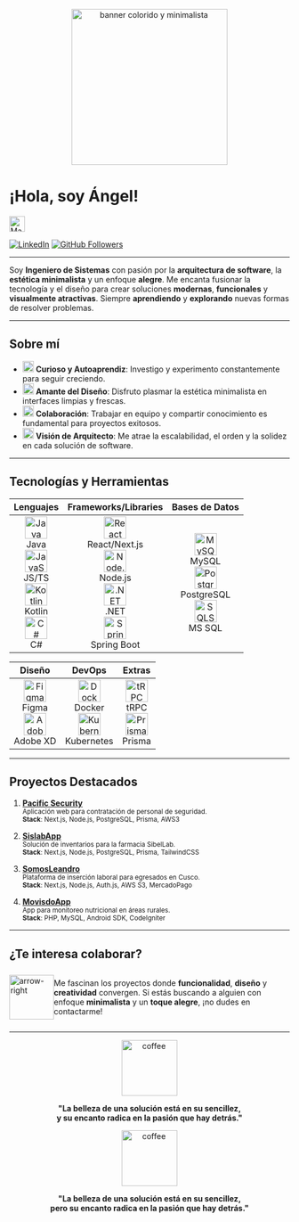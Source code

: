 <!--## Hi there 👋-->

<!--
**fredanup/fredanup** is a ✨ _special_ ✨ repository because its `README.md` (this file) appears on your GitHub profile.

Here are some ideas to get you started:

- 🔭 I’m currently working on ...
- 🌱 I’m currently learning ...
- 👯 I’m looking to collaborate on ...
- 🤔 I’m looking for help with ...
- 💬 Ask me about ...
- 📫 How to reach me: ...
- 😄 Pronouns: ...
- ⚡ Fun fact: ...
-->

<!-- Banner o GIF principal -->
<p align="center">
  <!-- Reemplazamos con un enlace directo a i.giphy.com -->
  <img src="https://i.giphy.com/media/pyFcg0Eej8h6PquC0q/giphy.gif" width="280" alt="banner colorido y minimalista" />
</p>

# ¡Hola, soy Ángel! 
<img src="https://i.giphy.com/media/hvRJCLFzcasrR4ia7z/giphy.gif" width="28" alt="Mano saludando" />

[![LinkedIn](https://img.shields.io/badge/-LinkedIn-0077B5?style=flat&logo=Linkedin&logoColor=white)](https://www.linkedin.com/in/upfa/)
[![GitHub Followers](https://img.shields.io/github/followers/fredanup?label=Follow&style=social)](https://github.com/fredanup)

---

Soy **Ingeniero de Sistemas** con pasión por la **arquitectura de software**, la **estética minimalista** y un enfoque **alegre**. Me encanta fusionar la tecnología y el diseño para crear soluciones **modernas**, **funcionales** y **visualmente atractivas**. Siempre **aprendiendo** y **explorando** nuevas formas de resolver problemas.

---

## Sobre mí
- <img src="https://cdn.jsdelivr.net/gh/devicons/devicon/icons/markdown/markdown-original.svg" width="20" alt="Markdown icon"/> **Curioso y Autoaprendiz**: Investigo y experimento constantemente para seguir creciendo.  
- <img src="https://cdn.jsdelivr.net/gh/devicons/devicon/icons/figma/figma-original.svg" width="20" alt="Figma icon"/> **Amante del Diseño**: Disfruto plasmar la estética minimalista en interfaces limpias y frescas.  
- <img src="https://cdn.jsdelivr.net/gh/devicons/devicon/icons/git/git-original.svg" width="20" alt="Git icon"/> **Colaboración**: Trabajar en equipo y compartir conocimiento es fundamental para proyectos exitosos.  
- <img src="https://cdn.jsdelivr.net/gh/devicons/devicon/icons/docker/docker-original.svg" width="20" alt="Docker icon"/> **Visión de Arquitecto**: Me atrae la escalabilidad, el orden y la solidez en cada solución de software.

---

## Tecnologías y Herramientas

<div align="center">
  
| **Lenguajes**                                                                                                  | **Frameworks/Libraries**                                                                                          | **Bases de Datos**                                                                                                            |
| :-----------------------------------------------------------------------------------------------------------: | :----------------------------------------------------------------------------------------------------------------: | :---------------------------------------------------------------------------------------------------------------------------: |
| <img src="https://cdn.jsdelivr.net/gh/devicons/devicon/icons/java/java-original.svg" width="40" alt="Java" /> <br/>Java <br/><img src="https://cdn.jsdelivr.net/gh/devicons/devicon/icons/javascript/javascript-original.svg" width="40" alt="JavaScript" /> <br/>JS/TS <br/><img src="https://cdn.jsdelivr.net/gh/devicons/devicon/icons/kotlin/kotlin-original.svg" width="40" alt="Kotlin" /> <br/>Kotlin <br/><img src="https://cdn.jsdelivr.net/gh/devicons/devicon/icons/csharp/csharp-original.svg" width="40" alt="C#" /> <br/>C# | <img src="https://cdn.jsdelivr.net/gh/devicons/devicon/icons/react/react-original.svg" width="40" alt="React" /> <br/>React/Next.js <br/><img src="https://cdn.jsdelivr.net/gh/devicons/devicon/icons/nodejs/nodejs-original.svg" width="40" alt="Node.js" /> <br/>Node.js <br/><img src="https://cdn.jsdelivr.net/gh/devicons/devicon/icons/dotnetcore/dotnetcore-original.svg" width="40" alt=".NET" /> <br/>.NET <br/><img src="https://cdn.jsdelivr.net/gh/devicons/devicon/icons/spring/spring-original.svg" width="40" alt="Spring" /> <br/>Spring Boot | <img src="https://cdn.jsdelivr.net/gh/devicons/devicon/icons/mysql/mysql-original-wordmark.svg" width="40" alt="MySQL" /> <br/>MySQL <br/><img src="https://cdn.jsdelivr.net/gh/devicons/devicon/icons/postgresql/postgresql-original.svg" width="40" alt="PostgreSQL" /> <br/>PostgreSQL <br/><img src="https://cdn.jsdelivr.net/gh/devicons/devicon/icons/microsoftsqlserver/microsoftsqlserver-plain.svg" width="40" alt="SQLServer" /><br/>MS SQL |

</div>

<div align="center">
  
| **Diseño**                                                                                                                                                   | **DevOps**                                                                                                                         | **Extras**                                                                                                                                           |
| :----------------------------------------------------------------------------------------------------------------------------------------------------------: | :--------------------------------------------------------------------------------------------------------------------------------: | :---------------------------------------------------------------------------------------------------------------------------------------------------: |
| <img src="https://cdn.jsdelivr.net/gh/devicons/devicon/icons/figma/figma-original.svg" width="40" alt="Figma" /> <br/>Figma <br/><img src="https://cdn.jsdelivr.net/gh/devicons/devicon/icons/xd/xd-plain.svg" width="40" alt="Adobe XD" /> <br/>Adobe XD | <img src="https://cdn.jsdelivr.net/gh/devicons/devicon/icons/docker/docker-original.svg" width="40" alt="Docker" /><br/>Docker<br/><img src="https://cdn.jsdelivr.net/gh/devicons/devicon/icons/kubernetes/kubernetes-plain.svg" width="40" alt="Kubernetes" /> <br/>Kubernetes | <img src="https://cdn.jsdelivr.net/gh/devicons/devicon/icons/trpc/trpc-original.svg" width="40" alt="tRPC" /><br/>tRPC <br/><img src="https://cdn.jsdelivr.net/gh/devicons/devicon/icons/prisma/prisma-original.svg" width="40" alt="Prisma" /><br/>Prisma |

</div>

---

## Proyectos Destacados

1. **[Pacific Security](https://github.com/fredanup/pacific-security.git)**  
   <sub>Aplicación web para contratación de personal de seguridad.</sub>  
   <sub>**Stack**: Next.js, Node.js, PostgreSQL, Prisma, AWS3</sub>

2. **[SislabApp](https://github.com/fredanup/sislab.git)**  
   <sub>Solución de inventarios para la farmacia SibelLab.</sub>  
   <sub>**Stack**: Next.js, Node.js, PostgreSQL, Prisma, TailwindCSS</sub>

3. **[SomosLeandro](https://github.com/fredanup/somosleandro.git)**  
   <sub>Plataforma de inserción laboral para egresados en Cusco.</sub>  
   <sub>**Stack**: Next.js, Node.js, Auth.js, AWS S3, MercadoPago</sub>

4. **[MovisdoApp](https://github.com/fredanup/MovisdoApp.git)**  
   <sub>App para monitoreo nutricional en áreas rurales.</sub>  
   <sub>**Stack**: PHP, MySQL, Android SDK, CodeIgniter</sub>

---

## ¿Te interesa colaborar?
<div style="display: flex; align-items: center;">
  <img src="https://i.giphy.com/media/xThtamF5ZJN9qVBSVW/giphy.gif" width="80" alt="arrow-right" />
  <p>
    Me fascinan los proyectos donde <strong>funcionalidad</strong>, <strong>diseño</strong> 
    y <strong>creatividad</strong> convergen.  
    Si estás buscando a alguien con enfoque <strong>minimalista</strong> y un 
    <strong>toque alegre</strong>, ¡no dudes en contactarme!
  </p>
</div>

---

<p align="center">
  <!-- Enlace directo a i.giphy.com -->
  <img src="https://i.giphy.com/media/l4FGr3nzK1O1I2FMc/giphy.gif" width="100" alt="coffee"/>
</p>

<p align="center">
  <strong>"La belleza de una solución está en su sencillez,<br/>
  y su encanto radica en la pasión que hay detrás."</strong>
</p>

<p align="center">
  <img src="https://media.giphy.com/media/l4FGr3nzK1O1I2FMc/giphy.gif" width="100" alt="coffee"/>
</p>

<p align="center">
  <b>"La belleza de una solución está en su sencillez, 
  <br/>pero su encanto radica en la pasión que hay detrás."</b>
</p>


